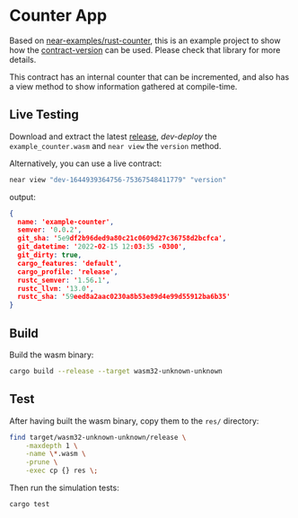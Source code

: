 # Counter App

Based on [near-examples/rust-counter](https://github.com/near-examples/rust-counter), this is an example project to show how the [contract-version](https://github.com/nearcomponents/contract-version) can be used. Please check that library for more details.

This contract has an internal counter that can be incremented, and also has a view method to show information gathered at compile-time.

## Live Testing

Download and extract the latest [release](https://github.com/nearcomponents/contract-version-example/releases), _dev-deploy_ the `example_counter.wasm` and `near view` the `version` method.

Alternatively, you can use a live contract:
```bash
near view "dev-1644939364756-75367548411779" "version"
```

output:
```json
{
  name: 'example-counter',
  semver: '0.0.2',
  git_sha: '5e9df2b96ded9a80c21c0609d27c36758d2bcfca',
  git_datetime: '2022-02-15 12:03:35 -0300',
  git_dirty: true,
  cargo_features: 'default',
  cargo_profile: 'release',
  rustc_semver: '1.56.1',
  rustc_llvm: '13.0',
  rustc_sha: '59eed8a2aac0230a8b53e89d4e99d55912ba6b35'
}
```

## Build

Build the wasm binary:

```bash
cargo build --release --target wasm32-unknown-unknown
```

## Test

After having built the wasm binary, copy them to the `res/` directory:

```bash
find target/wasm32-unknown-unknown/release \
    -maxdepth 1 \
    -name \*.wasm \
    -prune \
    -exec cp {} res \;
```

Then run the simulation tests:

```bash
cargo test
```
